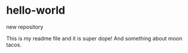 # hello-world
new repository

This is my readme file and it is super dope! And something about 
moon tacos.
